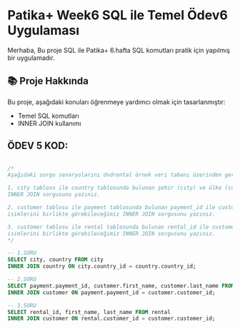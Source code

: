 # Patika+ Week6 SQL ile Temel Ödev6 Uygulaması
Merhaba,
Bu proje SQL ile Patika+ 6.hafta SQL komutları pratik için yapılmış bir uygulamadır.

## 📚 Proje Hakkında
Bu proje, aşağıdaki konuları öğrenmeye yardımcı olmak için tasarlanmıştır:
- Temel SQL komutları
- INNER JOIN kullanımı


## ÖDEV 5 KOD:
```sql

/*
Aşağıdaki sorgu senaryolarını dvdrental örnek veri tabanı üzerinden gerçekleştiriniz.

1. city tablosu ile country tablosunda bulunan şehir (city) ve ülke (country) isimlerini birlikte görebileceğimiz
INNER JOIN sorgusunu yazınız.

2. customer tablosu ile payment tablosunda bulunan payment_id ile customer tablosundaki first_name ve last_name 
isimlerini birlikte görebileceğimiz INNER JOIN sorgusunu yazınız.

3. customer tablosu ile rental tablosunda bulunan rental_id ile customer tablosundaki first_name ve last_name 
isimlerini birlikte görebileceğimiz INNER JOIN sorgusunu yazınız.
*/

-- 1.SORU
SELECT city, country FROM city
INNER JOIN country ON city.country_id = country.country_id;

-- 2.SORU
SELECT payment.payment_id, customer.first_name, customer.last_name FROM payment
INNER JOIN customer ON payment.payment_id = customer.customer_id;

-- 3.SORU
SELECT rental_id, first_name, last_name FROM rental
INNER JOIN customer ON rental.customer_id = customer.customer_id;

```

